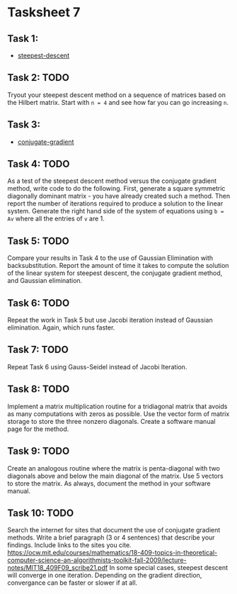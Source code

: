 # Tasksheet 7

## Task 1:
* [steepest-descent](https://github.com/TekuConcept/math4610/blob/master/modules/doc/steepest_descent_matrix.md)

## Task 2: TODO
Tryout your steepest descent method on a sequence of matrices based on the Hilbert matrix. Start with `n = 4` and see how far you can go increasing `n`.

## Task 3:
* [conjugate-gradient](https://github.com/TekuConcept/math4610/blob/master/modules/doc/conjugate_gradient_matrix.md)

## Task 4: TODO
As a test of the steepest descent method versus the conjugate gradient method, write code to do the following. First, generate a square symmetric diagonally dominant matrix - you have already created such a method. Then report the number of iterations required to produce a solution to the linear system. Generate the right hand side of the system of equations using `b = Av` where all the entries of `v` are 1.

## Task 5: TODO
Compare your results in Task 4 to the use of Gaussian Elimination with backsubstitution. Report the amount of time it takes to compute the solution of the linear system for steepest descent, the conjugate gradient method, and Gaussian elimination.

## Task 6: TODO
Repeat the work in Task 5 but use Jacobi iteration instead of Gaussian elimination. Again, which runs faster.

## Task 7: TODO
Repeat Task 6 using Gauss-Seidel instead of Jacobi Iteration.

## Task 8: TODO
Implement a matrix multiplication routine for a tridiagonal matrix that avoids as many computations with zeros as possible. Use the vector form of matrix storage to store the three nonzero diagonals. Create a software manual page for the method.

## Task 9: TODO
Create an analogous routine where the matrix is penta-diagonal with two diagonals above and below the main diagonal of the matrix. Use 5 vectors to store the matrix. As always, document the method in your software manual.

## Task 10: TODO
Search the internet for sites that document the use of conjugate gradient methods. Write a brief paragraph (3 or 4 sentences) that describe your findings. Include links to the sites you cite.
https://ocw.mit.edu/courses/mathematics/18-409-topics-in-theoretical-computer-science-an-algorithmists-toolkit-fall-2009/lecture-notes/MIT18_409F09_scribe21.pdf In some special cases, steepest descent will converge in one iteration. Depending on the gradient direction, convergance can be faster or slower if at all.